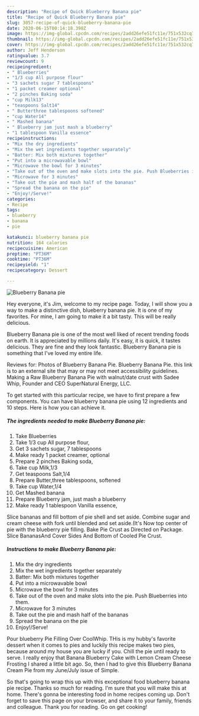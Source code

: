 ```yaml
---
description: "Recipe of Quick Blueberry Banana pie"
title: "Recipe of Quick Blueberry Banana pie"
slug: 3057-recipe-of-quick-blueberry-banana-pie
date: 2020-06-15T00:14:18.398Z
image: https://img-global.cpcdn.com/recipes/2add26efe51fc11e/751x532cq70/blueberry-banana-pie-recipe-main-photo.jpg
thumbnail: https://img-global.cpcdn.com/recipes/2add26efe51fc11e/751x532cq70/blueberry-banana-pie-recipe-main-photo.jpg
cover: https://img-global.cpcdn.com/recipes/2add26efe51fc11e/751x532cq70/blueberry-banana-pie-recipe-main-photo.jpg
author: Jeff Henderson
ratingvalue: 3.7
reviewcount: 9
recipeingredient:
- " Blueberries"
- "1/3 cup All purpose flour"
- "3 sachets sugar 7 tablespoons"
- "1 packet creamer optional"
- "2 pinches Baking soda"
- "cup Milk13"
- "teaspoons Salt14"
- " Butterthree tablespoons softened"
- "cup Water14"
- " Mashed banana"
- " Blueberry jam just mash a blueberry"
- "1 tablespoon Vanilla essence"
recipeinstructions:
- "Mix the dry ingredients"
- "Mix the wet ingredients together separately"
- "Batter: Mix both mixtures together"
- "Put into a microwavable bowl"
- "Microwave the bowl for 3 minutes"
- "Take out of the oven and make slots into the pie. Push Blueberries into them."
- "Microwave for 3 minutes"
- "Take out the pie and mash half of the bananas"
- "Spread the banana on the pie"
- "Enjoy!/Serve!"
categories:
- Recipe
tags:
- blueberry
- banana
- pie

katakunci: blueberry banana pie 
nutrition: 164 calories
recipecuisine: American
preptime: "PT36M"
cooktime: "PT36M"
recipeyield: "1"
recipecategory: Dessert

---
```



![Blueberry Banana pie](https://img-global.cpcdn.com/recipes/2add26efe51fc11e/751x532cq70/blueberry-banana-pie-recipe-main-photo.jpg)

Hey everyone, it's Jim, welcome to my recipe page. Today, I will show you a way to make a distinctive dish, blueberry banana pie. It is one of my favorites. For mine, I am going to make it a bit tasty. This will be really delicious.

Blueberry Banana pie is one of the most well liked of recent trending foods on earth. It is appreciated by millions daily. It's easy, it is quick, it tastes delicious. They are fine and they look fantastic. Blueberry Banana pie is something that I've loved my entire life.

Reviews for: Photos of Blueberry Banana Pie. Blueberry Banana Pie. this link is to an external site that may or may not meet accessibility guidelines. Making a Raw Blueberry Banana Pie with walnut/date crust with Sadee Whip, Founder and CEO SuperNatural Energy, LLC.


To get started with this particular recipe, we have to first prepare a few components. You can have blueberry banana pie using 12 ingredients and 10 steps. Here is how you can achieve it.

<!--inarticleads1-->

##### The ingredients needed to make Blueberry Banana pie:

1. Take  Blueberries
1. Take 1/3 cup All purpose flour,
1. Get 3 sachets sugar, 7 tablespoons
1. Make ready 1 packet creamer, optional
1. Prepare 2 pinches Baking soda,
1. Take cup Milk,1/3
1. Get teaspoons Salt,1/4
1. Prepare  Butter,three tablespoons, softened
1. Take cup Water,1/4
1. Get  Mashed banana
1. Prepare  Blueberry jam, just mash a blueberry
1. Make ready 1 tablespoon Vanilla essence,


Slice bananas and fill bottom of pie shell and set aside. Combine sugar and cream cheese with fork until blended and set aside.(It&#39;s Now top center of pie with the blueberry pie filling. Bake Pie Crust as Directed on Package. Slice BananasAnd Cover Sides And Bottom of Cooled Pie Crust. 

<!--inarticleads2-->

##### Instructions to make Blueberry Banana pie:

1. Mix the dry ingredients
1. Mix the wet ingredients together separately
1. Batter: Mix both mixtures together
1. Put into a microwavable bowl
1. Microwave the bowl for 3 minutes
1. Take out of the oven and make slots into the pie. Push Blueberries into them.
1. Microwave for 3 minutes
1. Take out the pie and mash half of the bananas
1. Spread the banana on the pie
1. Enjoy!/Serve!


Pour blueberry Pie Filling Over CoolWhip. THis is my hubby&#39;s favorite dessert when it comes to pies and luckily this recipe makes two pies, because around my house you are lucky if you. Chill the pie until ready to serve. I really enjoy that Banana Blueberry Cake with Lemon Cream Cheese Frosting I shared a little bit ago. So, then I had to give this Blueberry Banana Cream Pie from my June/July issue of Simple. 

So that's going to wrap this up with this exceptional food blueberry banana pie recipe. Thanks so much for reading. I'm sure that you will make this at home. There's gonna be interesting food in home recipes coming up. Don't forget to save this page on your browser, and share it to your family, friends and colleague. Thank you for reading. Go on get cooking!
